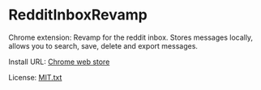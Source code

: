# RedditInboxRevamp
Chrome extension: Revamp for the reddit inbox. Stores messages locally, allows you to search, save, delete and export messages.

Install URL: [Chrome web store](https://chrome.google.com/webstore/detail/reddit-inbox-revamp/jpnlneibbcibpkgfeineicaiheocohbg)

License: [MIT.txt](MIT.txt)

